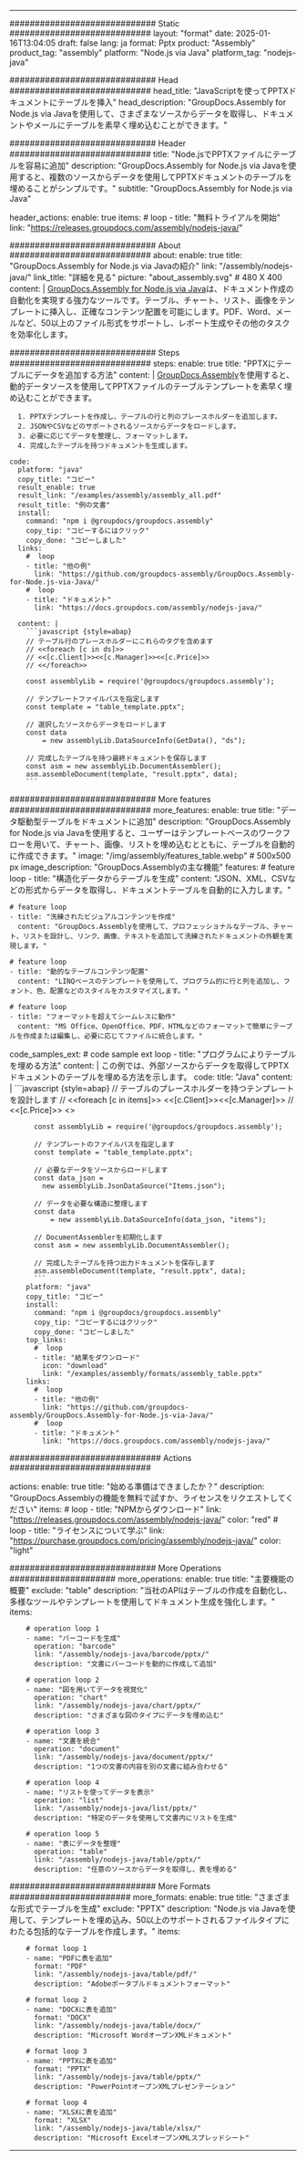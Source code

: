 



---
############################# Static ############################
layout: "format"
date:  2025-01-16T13:04:05
draft: false
lang: ja
format: Pptx
product: "Assembly"
product_tag: "assembly"
platform: "Node.js via Java"
platform_tag: "nodejs-java"

############################# Head ############################
head_title: "JavaScriptを使ってPPTXドキュメントにテーブルを挿入"
head_description: "GroupDocs.Assembly for Node.js via Javaを使用して、さまざまなソースからデータを取得し、ドキュメントやメールにテーブルを素早く埋め込むことができます。"

############################# Header ############################
title: "Node.jsでPPTXファイルにテーブルを容易に追加" 
description: "GroupDocs.Assembly for Node.js via Javaを使用すると、複数のソースからデータを使用してPPTXドキュメントのテーブルを埋めることがシンプルです。"
subtitle: "GroupDocs.Assembly for Node.js via Java" 

header_actions:
  enable: true
  items:
    #  loop
    - title: "無料トライアルを開始"
      link: "https://releases.groupdocs.com/assembly/nodejs-java/"
      
############################# About ############################
about:
    enable: true
    title: "GroupDocs.Assembly for Node.js via Javaの紹介"
    link: "/assembly/nodejs-java/"
    link_title: "詳細を見る"
    picture: "about_assembly.svg" # 480 X 400
    content: |
       [GroupDocs.Assembly for Node.js via Java](/assembly/nodejs-java/)は、ドキュメント作成の自動化を実現する強力なツールです。テーブル、チャート、リスト、画像をテンプレートに挿入し、正確なコンテンツ配置を可能にします。PDF、Word、メールなど、50以上のファイル形式をサポートし、レポート生成やその他のタスクを効率化します。

############################# Steps ############################
steps:
    enable: true
    title: "PPTXにテーブルにデータを追加する方法"
    content: |
      [GroupDocs.Assembly](/assembly/nodejs-java/)を使用すると、動的データソースを使用してPPTXファイルのテーブルテンプレートを素早く埋め込むことができます。
      
      1. PPTXテンプレートを作成し、テーブルの行と列のプレースホルダーを追加します。
      2. JSONやCSVなどのサポートされるソースからデータをロードします。
      3. 必要に応じてデータを整理し、フォーマットします。
      4. 完成したテーブルを持つドキュメントを生成します。
   
    code:
      platform: "java"
      copy_title: "コピー"
      result_enable: true
      result_link: "/examples/assembly/assembly_all.pdf"
      result_title: "例の文書"
      install:
        command: "npm i @groupdocs/groupdocs.assembly"
        copy_tip: "コピーするにはクリック"
        copy_done: "コピーしました"
      links:
        #  loop
        - title: "他の例"
          link: "https://github.com/groupdocs-assembly/GroupDocs.Assembly-for-Node.js-via-Java/"
        #  loop
        - title: "ドキュメント"
          link: "https://docs.groupdocs.com/assembly/nodejs-java/"
          
      content: |
        ```javascript {style=abap}
        // テーブル行のプレースホルダーにこれらのタグを含めます
        // <<foreach [c in ds]>>
        // <<[c.Client]>><<[c.Manager]>><<[c.Price]>>
        // <</foreach>>
    
        const assemblyLib = require('@groupdocs/groupdocs.assembly');

        // テンプレートファイルパスを指定します
        const template = "table_template.pptx";

        // 選択したソースからデータをロードします
        const data 
            = new assemblyLib.DataSourceInfo(GetData(), "ds");

        // 完成したテーブルを持つ最終ドキュメントを保存します
        const asm = new assemblyLib.DocumentAssembler();
        asm.assembleDocument(template, "result.pptx", data);
        ```           

############################# More features ############################
more_features:
  enable: true
  title: "データ駆動型テーブルをドキュメントに追加"
  description: "GroupDocs.Assembly for Node.js via Javaを使用すると、ユーザーはテンプレートベースのワークフローを用いて、チャート、画像、リストを埋め込むとともに、テーブルを自動的に作成できます。"
  image: "/img/assembly/features_table.webp" # 500x500 px
  image_description: "GroupDocs.Assemblyの主な機能"
  features:
    # feature loop
    - title: "構造化データからテーブルを生成"
      content: "JSON、XML、CSVなどの形式からデータを取得し、ドキュメントテーブルを自動的に入力します。"

    # feature loop
    - title: "洗練されたビジュアルコンテンツを作成"
      content: "GroupDocs.Assemblyを使用して、プロフェッショナルなテーブル、チャート、リストを設計し、リンク、画像、テキストを追加して洗練されたドキュメントの外観を実現します。"

    # feature loop
    - title: "動的なテーブルコンテンツ配置"
      content: "LINQベースのテンプレートを使用して、プログラム的に行と列を追加し、フォント、色、配置などのスタイルをカスタマイズします。"

    # feature loop
    - title: "フォーマットを超えてシームレスに動作"
      content: "MS Office、OpenOffice、PDF、HTMLなどのフォーマットで簡単にテーブルを作成または編集し、必要に応じてファイルに統合します。"
      
  code_samples_ext:
    # code sample ext loop
    - title: "プログラムによりテーブルを埋める方法"
      content: |
        この例では、外部ソースからデータを取得してPPTXドキュメントのテーブルを埋める方法を示します。
      code:
        title: "Java"
        content: |
          ```javascript {style=abap}
          // テーブルのプレースホルダーを持つテンプレートを設計します
          // <<foreach [c in items]>> <<[c.Client]>><<[c.Manager]>>
          //  <<[c.Price]>> <</foreach>>
          
          const assemblyLib = require('@groupdocs/groupdocs.assembly');

          // テンプレートのファイルパスを指定します
          const template = "table_template.pptx";

          // 必要なデータをソースからロードします
          const data_json = 
            new assemblyLib.JsonDataSource("Items.json");

          // データを必要な構造に整理します
          const data 
              = new assemblyLib.DataSourceInfo(data_json, "items");

          // DocumentAssemblerを初期化します
          const asm = new assemblyLib.DocumentAssembler();

          // 完成したテーブルを持つ出力ドキュメントを保存します
          asm.assembleDocument(template, "result.pptx", data);
          ```
        platform: "java"
        copy_title: "コピー"
        install:
          command: "npm i @groupdocs/groupdocs.assembly"
          copy_tip: "コピーするにはクリック"
          copy_done: "コピーしました"
        top_links:
          #  loop
          - title: "結果をダウンロード"
            icon: "download"
            link: "/examples/assembly/formats/assembly_table.pptx"
        links:
          #  loop
          - title: "他の例"
            link: "https://github.com/groupdocs-assembly/GroupDocs.Assembly-for-Node.js-via-Java/"
          #  loop
          - title: "ドキュメント"
            link: "https://docs.groupdocs.com/assembly/nodejs-java/"
            

            


############################## Actions ############################

actions:
  enable: true
  title: "始める準備はできましたか？"
  description: "GroupDocs.Assemblyの機能を無料で試すか、ライセンスをリクエストしてください"
  items:
    #  loop
    - title: "NPMからダウンロード"
      link: "https://releases.groupdocs.com/assembly/nodejs-java/"
      color: "red"
        #  loop
    - title: "ライセンスについて学ぶ"
      link: "https://purchase.groupdocs.com/pricing/assembly/nodejs-java/"
      color: "light"


############################# More Operations #####################
more_operations:
    enable: true
    title: "主要機能の概要"
    exclude: "table"
    description: "当社のAPIはテーブルの作成を自動化し、多様なツールやテンプレートを使用してドキュメント生成を強化します。"
    items: 
          
        # operation loop 1
        - name: "バーコードを生成"
          operation: "barcode"
          link: "/assembly/nodejs-java/barcode/pptx/"
          description: "文書にバーコードを動的に作成して追加"

        # operation loop 2
        - name: "図を用いてデータを視覚化"
          operation: "chart"
          link: "/assembly/nodejs-java/chart/pptx/"
          description: "さまざまな図のタイプにデータを埋め込む"

        # operation loop 3
        - name: "文書を統合"
          operation: "document"
          link: "/assembly/nodejs-java/document/pptx/"
          description: "1つの文書の内容を別の文書に組み合わせる"

        # operation loop 4
        - name: "リストを使ってデータを表示"
          operation: "list"
          link: "/assembly/nodejs-java/list/pptx/"
          description: "特定のデータを使用して文書内にリストを生成"

        # operation loop 5
        - name: "表にデータを整理"
          operation: "table"
          link: "/assembly/nodejs-java/table/pptx/"
          description: "任意のソースからデータを取得し、表を埋める"
         
          
############################# More Formats ########################
more_formats:
    enable: true
    title: "さまざまな形式でテーブルを生成"
    exclude: "PPTX"
    description: "Node.js via Javaを使用して、テンプレートを埋め込み、50以上のサポートされるファイルタイプにわたる包括的なテーブルを作成します。"
    items: 
          
        # format loop 1
        - name: "PDFに表を追加"
          format: "PDF"
          link: "/assembly/nodejs-java/table/pdf/"
          description: "Adobeポータブルドキュメントフォーマット"
          
        # format loop 2
        - name: "DOCXに表を追加"
          format: "DOCX"
          link: "/assembly/nodejs-java/table/docx/"
          description: "Microsoft WordオープンXMLドキュメント"
          
        # format loop 3
        - name: "PPTXに表を追加"
          format: "PPTX"
          link: "/assembly/nodejs-java/table/pptx/"
          description: "PowerPointオープンXMLプレゼンテーション"
          
        # format loop 4
        - name: "XLSXに表を追加"
          format: "XLSX"
          link: "/assembly/nodejs-java/table/xlsx/"
          description: "Microsoft ExcelオープンXMLスプレッドシート"


          

---